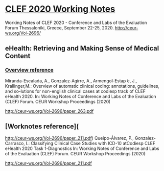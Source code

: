 # [CLEF 2020 Working Notes](http://ceur-ws.org/Vol-2696/)
Working Notes of CLEF 2020 - Conference and Labs of the Evaluation Forum
Thessaloniki, Greece, September 22-25, 2020. http://ceur-ws.org/Vol-2696/

## eHealth: Retrieving and Making Sense of Medical Content

### [Overview reference](http://ceur-ws.org/Vol-2696/paper_263.pdf)
Miranda-Escalada, A., Gonzalez-Agirre, A., Armengol-Estap ́e, J., Krallinger,M.: Overview of automatic clinical coding: annotations, guidelines, and so-lutions for non-english clinical cases at codiesp track of CLEF eHealth 2020. In: Working Notes of Conference and Labs of the Evaluation (CLEF) Forum. CEUR Workshop Proceedings (2020) 

http://ceur-ws.org/Vol-2696/paper_263.pdf



## [Worknotes reference](
http://ceur-ws.org/Vol-2696/paper_211.pdf)
Queipo-Álvarez, P., Gonzalez-Carrasco, I.: Classifying Clinical Case Studies with ICD-10 atCodiesp CLEF eHealth 2020 Task 1-Diagnostics In: Working Notes of Conference and Labs of the Evaluation (CLEF) Forum. CEUR Workshop Proceedings (2020) 
 
http://ceur-ws.org/Vol-2696/paper_211.pdf
